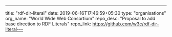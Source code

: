 ---
title: "rdf-dir-literal"
date: 2019-06-16T17:46:59+05:30
type: "organisations"
org_name: "World Wide Web Consortium"
repo_desc: "Proposal to add base direction to RDF Literals"
repo_link: https://github.com/w3c/rdf-dir-literal---